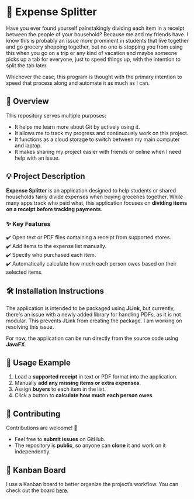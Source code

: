 # 🛒 Expense Splitter  

Have you ever found yourself painstakingly dividing each item in a receipt between the people of your household? Because me and my friends have.
I know this is probably an issue more prominent in students that live together and go grocery shopping together, but no one is stopping you from using this when you go on a trip or any kind of vacation and maybe someone picks up a tab for everyone, just to speed things up, with the intention to split the tab later.

Whichever the case, this program is thought with the primary intention to speed that process along and automate it as much as I can.

## 📌 Overview  
This repository serves multiple purposes:  
- It helps me learn more about Git by actively using it.  
- It allows me to track my progress and continuously work on this project.  
- It functions as a cloud storage to switch between my main computer and laptop.  
- It makes sharing my project easier with friends or online when I need help with an issue.  

## 💡 Project Description  
**Expense Splitter** is an application designed to help students or shared households fairly divide expenses when buying groceries together. While many apps track who paid what, this application focuses on **dividing items on a receipt before tracking payments**.  

### ✨ Key Features  
✔️ Open text or PDF files containing a receipt from supported stores.  
✔️ Add items to the expense list manually.  
✔️ Specify who purchased each item.  
✔️ Automatically calculate how much each person owes based on their selected items.  

## 🛠 Installation Instructions  
The application is intended to be packaged using **JLink**, but currently, there's an issue with a newly added library for handling PDFs, as it is not modular. This prevents JLink from creating the package. I am working on resolving this issue.  

For now, the application can be run directly from the source code using **JavaFX**.  

## 🚀 Usage Example  
1. Load a **supported receipt** in text or PDF format into the application.  
2. Manually **add any missing items or extra expenses**.  
3. Assign **buyers** to each item in the list.  
4. Click a button to **calculate how much each person owes**.  

## 🤝 Contributing  
Contributions are welcome! 🎉  
- Feel free to **submit issues** on GitHub.  
- The repository is **public**, so anyone can **clone** it and work on it independently.  

## 📌 Kanban Board  
I use a Kanban board to better organize the project’s workflow. You can check out the board [here](https://trello.com/invite/b/67d360cb6ec6615a3c5111c9/ATTIc5b4edf112045cc09c717aa17af7c4a803A0620B/ripartizione-spesa).  
